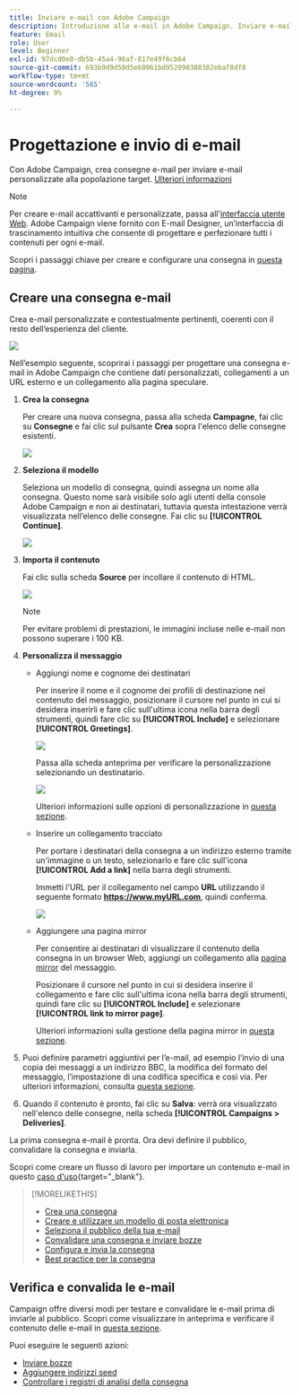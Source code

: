 ```yaml
---
title: Inviare e-mail con Adobe Campaign
description: Introduzione alle e-mail in Adobe Campaign. Inviare e-mail personalizzate a una popolazione target.
feature: Email
role: User
level: Beginner
exl-id: 97dcd0e0-db5b-45a4-96af-817e49f6cb64
source-git-commit: 693b9d9d50d5e60061bd952090380382ebaf8df8
workflow-type: tm+mt
source-wordcount: '565'
ht-degree: 9%

---
```


# Progettazione e invio di e-mail

Con Adobe Campaign, crea consegne e-mail per inviare e-mail personalizzate alla popolazione target. [Ulteriori informazioni](../send/send.md)

>[!NOTE]
>
>Per creare e-mail accattivanti e personalizzate, passa all&#39;[interfaccia utente Web](../start/campaign-ui.md#campaign-web-user-interface-ac-web-ui). Adobe Campaign viene fornito con E-mail Designer, un’interfaccia di trascinamento intuitiva che consente di progettare e perfezionare tutti i contenuti per ogni e-mail.


Scopri i passaggi chiave per creare e configurare una consegna in [questa pagina](../start/create-message.md).

## Creare una consegna e-mail

Crea e-mail personalizzate e contestualmente pertinenti, coerenti con il resto dell’esperienza del cliente.

![](assets/new-email-content.png)


Nell’esempio seguente, scoprirai i passaggi per progettare una consegna e-mail in Adobe Campaign che contiene dati personalizzati, collegamenti a un URL esterno e un collegamento alla pagina speculare.

1. **Crea la consegna**

   Per creare una nuova consegna, passa alla scheda **Campagne**, fai clic su **Consegne** e fai clic sul pulsante **Crea** sopra l&#39;elenco delle consegne esistenti.

   ![](assets/delivery_step_1.png)

1. **Seleziona il modello**

   Seleziona un modello di consegna, quindi assegna un nome alla consegna. Questo nome sarà visibile solo agli utenti della console Adobe Campaign e non ai destinatari, tuttavia questa intestazione verrà visualizzata nell’elenco delle consegne. Fai clic su **[!UICONTROL Continue]**.

   ![](assets/dce_delivery_model.png)

1. **Importa il contenuto**

   Fai clic sulla scheda **Source** per incollare il contenuto di HTML.

   ![](assets/paste-content.png)

   >[!NOTE]
   >
   >Per evitare problemi di prestazioni, le immagini incluse nelle e-mail non possono superare i 100 KB.

1. **Personalizza il messaggio**

   * Aggiungi nome e cognome dei destinatari

     Per inserire il nome e il cognome dei profili di destinazione nel contenuto del messaggio, posizionare il cursore nel punto in cui si desidera inserirli e fare clic sull&#39;ultima icona nella barra degli strumenti, quindi fare clic su **[!UICONTROL Include]** e selezionare **[!UICONTROL Greetings]**.

     ![](assets/include-greetings.png)

     Passa alla scheda anteprima per verificare la personalizzazione selezionando un destinatario.

     ![](assets/perso-check.png)

     Ulteriori informazioni sulle opzioni di personalizzazione in [questa sezione](personalize.md).

   * Inserire un collegamento tracciato

     Per portare i destinatari della consegna a un indirizzo esterno tramite un&#39;immagine o un testo, selezionarlo e fare clic sull&#39;icona **[!UICONTROL Add a link]** nella barra degli strumenti.

     Immetti l&#39;URL per il collegamento nel campo **URL** utilizzando il seguente formato **https://www.myURL.com**, quindi conferma.

     ![](assets/add-a-link.png)

   * Aggiungere una pagina mirror

     Per consentire ai destinatari di visualizzare il contenuto della consegna in un browser Web, aggiungi un collegamento alla [pagina mirror](mirror-page.md) del messaggio.

     Posizionare il cursore nel punto in cui si desidera inserire il collegamento e fare clic sull&#39;ultima icona nella barra degli strumenti, quindi fare clic su **[!UICONTROL Include]** e selezionare **[!UICONTROL link to mirror page]**.

     Ulteriori informazioni sulla gestione della pagina mirror in [questa sezione](mirror-page.md#link-to-mirror-page).

1. Puoi definire parametri aggiuntivi per l’e-mail, ad esempio l’invio di una copia dei messaggi a un indirizzo BBC, la modifica del formato del messaggio, l’impostazione di una codifica specifica e così via. Per ulteriori informazioni, consulta [questa sezione](email-parameters.md).

1. Quando il contenuto è pronto, fai clic su **Salva**: verrà ora visualizzato nell&#39;elenco delle consegne, nella scheda **[!UICONTROL Campaigns > Deliveries]**.

La prima consegna e-mail è pronta. Ora devi definire il pubblico, convalidare la consegna e inviarla.

Scopri come creare un flusso di lavoro per importare un contenuto e-mail in questo [caso d&#39;uso](https://experienceleague.adobe.com/docs/campaign/automation/workflows/use-cases/deliveries/load-delivery-content.html){target="_blank"}.

>[!MORELIKETHIS]
>
>* [Crea una consegna](../start/create-message.md)
>* [Creare e utilizzare un modello di posta elettronica](create-templates.md)
>* [Seleziona il pubblico della tua e-mail](../audiences/gs-audiences.md)
>* [Convalidare una consegna e inviare bozze](preview-and-proof.md)
>* [Configura e invia la consegna](configure-and-send.md)
>* [Best practice per la consegna](../start/delivery-best-practices.md)

## Verifica e convalida le e-mail

Campaign offre diversi modi per testare e convalidare le e-mail prima di inviarle al pubblico. Scopri come visualizzare in anteprima e verificare il contenuto delle e-mail in [questa sezione](../send/preview-and-proof.md).

Puoi eseguire le seguenti azioni:

* [Inviare bozze](preview-and-proof.md)
* [Aggiungere indirizzi seed](../audiences/test-profiles.md)
* [Controllare i registri di analisi della consegna](delivery-analysis.md)

